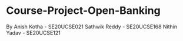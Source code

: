 # Course-Project-Open-Banking
By
Anish Kotha - SE20UCSE021
Sathwik Reddy - SE20UCSE168
Nithin Yadav - SE20UCSE121
